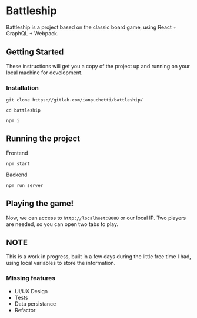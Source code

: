 # Battleship

Battleship is a project based on the classic board game, using React + GraphQL + Webpack.


## Getting Started

These instructions will get you a copy of the project up and running on your local machine for development.

### Installation

`git clone https://gitlab.com/ianpuchetti/battleship/`

`cd battleship`

`npm i`

## Running the project

Frontend

`npm start`

Backend

`npm run server`

## Playing the game!

Now, we can access to `http://localhost:8080` or our local IP.
Two players are needed, so you can open two tabs to play.


## NOTE

This is a work in progress, built in a few days during the little free time I had,
using local variables to store the information.

### Missing features

* UI/UX Design
* Tests
* Data persistance
* Refactor

